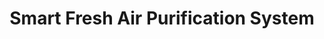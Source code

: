 ---
date_added: 2023-08-20
vendor: AIRBURG
title: Smart Fresh Air Purification System
category: aircomfort
zigbeemodel: ['ZEN-300H']
compatible: [wifi]
mlink: http://www.airburg.cn/
---